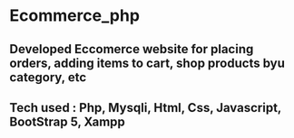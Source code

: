 # Ecommerce_php
## Developed Eccomerce website for placing orders, adding items to cart, shop products byu category, etc

## Tech used : Php, Mysqli, Html, Css, Javascript, BootStrap 5, Xampp 

